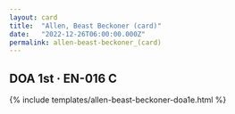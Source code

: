 ```yaml
---
layout: card
title:  "Allen, Beast Beckoner (card)"
date:   "2022-12-26T06:00:00.000Z"
permalink: allen-beast-beckoner_(card)
---
```


## DOA 1st &middot; EN-016 C

{% include templates/allen-beast-beckoner-doa1e.html %}
